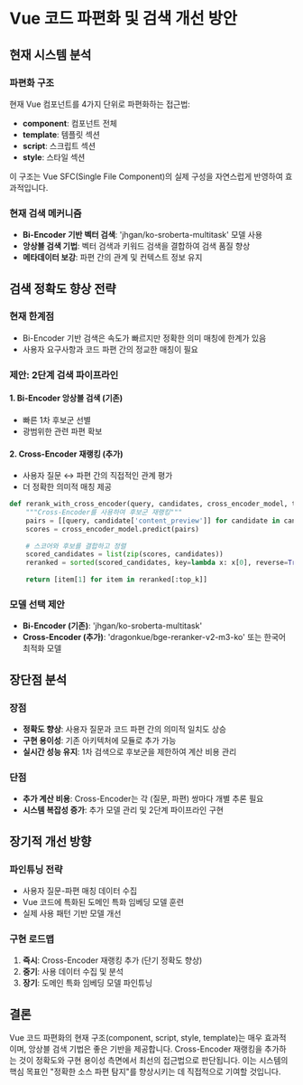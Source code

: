 # Vue 코드 파편화 및 검색 개선 방안

## 현재 시스템 분석

### 파편화 구조
현재 Vue 컴포넌트를 4가지 단위로 파편화하는 접근법:
- **component**: 컴포넌트 전체
- **template**: 템플릿 섹션
- **script**: 스크립트 섹션
- **style**: 스타일 섹션

이 구조는 Vue SFC(Single File Component)의 실제 구성을 자연스럽게 반영하여 효과적입니다.

### 현재 검색 메커니즘
- **Bi-Encoder 기반 벡터 검색**: 'jhgan/ko-sroberta-multitask' 모델 사용
- **앙상블 검색 기법**: 벡터 검색과 키워드 검색을 결합하여 검색 품질 향상
- **메타데이터 보강**: 파편 간의 관계 및 컨텍스트 정보 유지

## 검색 정확도 향상 전략

### 현재 한계점
- Bi-Encoder 기반 검색은 속도가 빠르지만 정확한 의미 매칭에 한계가 있음
- 사용자 요구사항과 코드 파편 간의 정교한 매칭이 필요

### 제안: 2단계 검색 파이프라인

#### 1. Bi-Encoder 앙상블 검색 (기존)
- 빠른 1차 후보군 선별
- 광범위한 관련 파편 확보

#### 2. Cross-Encoder 재랭킹 (추가)
- 사용자 질문 ↔ 파편 간의 직접적인 관계 평가
- 더 정확한 의미적 매칭 제공

```python
def rerank_with_cross_encoder(query, candidates, cross_encoder_model, top_k=3):
    """Cross-Encoder를 사용하여 후보군 재랭킹"""
    pairs = [[query, candidate['content_preview']] for candidate in candidates]
    scores = cross_encoder_model.predict(pairs)
    
    # 스코어와 후보를 결합하고 정렬
    scored_candidates = list(zip(scores, candidates))
    reranked = sorted(scored_candidates, key=lambda x: x[0], reverse=True)
    
    return [item[1] for item in reranked[:top_k]]
```

### 모델 선택 제안
- **Bi-Encoder (기존)**: 'jhgan/ko-sroberta-multitask'
- **Cross-Encoder (추가)**: 'dragonkue/bge-reranker-v2-m3-ko' 또는 한국어 최적화 모델

## 장단점 분석

### 장점
- **정확도 향상**: 사용자 질문과 코드 파편 간의 의미적 일치도 상승
- **구현 용이성**: 기존 아키텍처에 모듈로 추가 가능
- **실시간 성능 유지**: 1차 검색으로 후보군을 제한하여 계산 비용 관리

### 단점
- **추가 계산 비용**: Cross-Encoder는 각 (질문, 파편) 쌍마다 개별 추론 필요
- **시스템 복잡성 증가**: 추가 모델 관리 및 2단계 파이프라인 구현

## 장기적 개선 방향

### 파인튜닝 전략
- 사용자 질문-파편 매칭 데이터 수집
- Vue 코드에 특화된 도메인 특화 임베딩 모델 훈련
- 실제 사용 패턴 기반 모델 개선

### 구현 로드맵
1. **즉시**: Cross-Encoder 재랭킹 추가 (단기 정확도 향상)
2. **중기**: 사용 데이터 수집 및 분석
3. **장기**: 도메인 특화 임베딩 모델 파인튜닝

## 결론

Vue 코드 파편화의 현재 구조(component, script, style, template)는 매우 효과적이며, 앙상블 검색 기법은 좋은 기반을 제공합니다. Cross-Encoder 재랭킹을 추가하는 것이 정확도와 구현 용이성 측면에서 최선의 접근법으로 판단됩니다. 이는 시스템의 핵심 목표인 "정확한 소스 파편 탐지"를 향상시키는 데 직접적으로 기여할 것입니다.